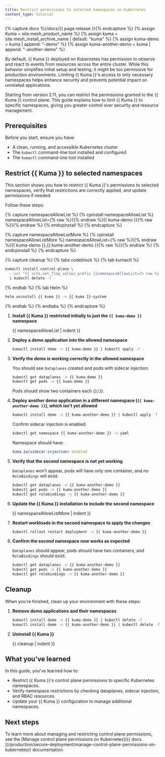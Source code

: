 ```yaml
---
title: Restrict permissions to selected namespaces on Kubernetes
content_type: tutorial
---
```


{% capture docs %}/docs/{{ page.release }}{% endcapture %}
{% assign Kuma = site.mesh_product_name %}
{% assign kuma = site.mesh_install_archive_name | default: "kuma" %}
{% assign kuma-demo = kuma | append: "-demo" %}
{% assign kuma-another-demo = kuma | append: "-another-demo" %}

By default, {{ Kuma }} deployed on Kubernetes has permission to observe and react to events from resources across the entire cluster. While this behavior simplifies initial setup and testing, it might be too permissive for production environments. Limiting {{ Kuma }}'s access to only necessary namespaces helps enhance security and prevents potential impact on unrelated applications.

Starting from version 2.11, you can restrict the permissions granted to the {{ Kuma }} control plane. This guide explains how to limit {{ Kuma }} to specific namespaces, giving you greater control over security and resource management.

## Prerequisites

Before you start, ensure you have:

* A clean, running, and accessible Kubernetes cluster
* The `kubectl` command-line tool installed and configured
* The `kumactl` command-line tool installed

## Restrict {{ Kuma }} to selected namespaces

This section shows you how to restrict {{ Kuma }}'s permissions to selected namespaces, verify that restrictions are correctly applied, and update permissions if needed.

Follow these steps:

{% capture namespaceAllowList %}
{% cpinstall namespaceAllowList %}
namespaceAllowList={% raw %}{{% endraw %}{{ kuma-demo }}{% raw %}}{% endraw %}
{% endcpinstall %}
{% endcapture %}

{% capture namespaceAllowListMore %}
{% cpinstall namespaceAllowListMore %}
namespaceAllowList={% raw %}{{% endraw %}{{ kuma-demo }},{{ kuma-another-demo }}{% raw %}}{% endraw %}
{% endcpinstall %}
{% endcapture %}

{% capture cleanup %}
{% tabs codeblock %}
{% tab kumactl %}
```bash
kumactl install control-plane \
  --set "{{ site.set_flag_values_prefix }}namespaceAllowList={% raw %}{{% endraw %}{{ kuma-demo }},{{ kuma-another-demo }}{% raw %}}{% endraw %}" \
  | kubectl delete -f -
```
{% endtab %}
{% tab Helm %}
```bash
helm uninstall {{ kuma }} -n {{ kuma }}-system
```
{% endtab %}
{% endtabs %}
{% endcapture %}

1. **Install {{ Kuma }} restricted initially to just the `{{ kuma-demo }}` namespace**

   {{ namespaceAllowList | indent }}

2. **Deploy a demo application into the allowed namespace**

   ```bash
   kumactl install demo -n {{ kuma-demo }} | kubectl apply -f -
   ```

3. **Verify the demo is working correctly in the allowed namespace**

   You should see `Dataplanes` created and pods with sidecar injection:

   ```bash
   kubectl get dataplanes -n {{ kuma-demo }}
   kubectl get pods -n {{ kuma-demo }}
   ```

   Pods should show two containers each (`2/2`).

4. **Deploy another demo application in a different namespace (`{{ kuma-another-demo }}`), which isn't yet allowed**

   ```bash
   kumactl install demo -n {{ kuma-another-demo }} | kubectl apply -f -
   ```

   Confirm sidecar injection is enabled:

   ```bash
   kubectl get namespace {{ kuma-another-demo }} -o yaml
   ```

   Namespace should have:

   ```yaml
   kuma.io/sidecar-injection: enabled
   ```

5. **Verify that the second namespace is not yet working**

   `Dataplanes` won't appear, pods will have only one container, and no `RoleBindings` will exist.

   ```bash
   kubectl get dataplanes -n {{ kuma-another-demo }}
   kubectl get pods -n {{ kuma-another-demo }}
   kubectl get rolebindings -n {{ kuma-another-demo }}
   ```

6. **Update the {{ Kuma }} installation to include the second namespace**

   {{ namespaceAllowListMore | indent }}

7. **Restart workloads in the second namespace to apply the changes**

   ```bash
   kubectl rollout restart deployment -n {{ kuma-another-demo }}
   ```

8. **Confirm the second namespace now works as expected**

   `Dataplanes` should appear, pods should have two containers, and `RoleBindings` should exist:

   ```bash
   kubectl get dataplanes -n {{ kuma-another-demo }}
   kubectl get pods -n {{ kuma-another-demo }}
   kubectl get rolebindings -n {{ kuma-another-demo }}
   ```

## Cleanup

When you're finished, clean up your environment with these steps:

1. **Remove demo applications and their namespaces**

   ```bash
   kumactl install demo -n {{ kuma-demo }} | kubectl delete -f -
   kumactl install demo -n {{ kuma-another-demo }} | kubectl delete -f -
   ```

2. **Uninstall {{ Kuma }}**

   {{ cleanup | indent }}

## What you've learned

In this guide, you've learned how to:

* Restrict {{ Kuma }}'s control plane permissions to specific Kubernetes namespaces.
* Verify namespace restrictions by checking dataplanes, sidecar injection, and RBAC resources.
* Update your {{ Kuma }} configuration to manage additional namespaces.

## Next steps

To learn more about managing and restricting control plane permissions, see the [Manage control plane permissions on Kubernetes]({{ docs }}/production/secure-deployment/manage-control-plane-permissions-on-kubernetes/) documentation.

